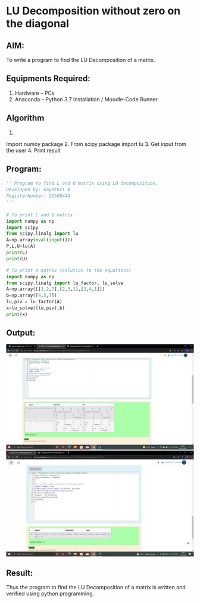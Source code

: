 # LU Decomposition without zero on the diagonal

## AIM:
To write a program to find the LU Decomposition of a matrix.

## Equipments Required:
1. Hardware – PCs
2. Anaconda – Python 3.7 Installation / Moodle-Code Runner

## Algorithm
1. 
Import numoy package
2. 
From scipy package import lu
3. 
Get input from the user
4. 
Print result
## Program:
```PYTHON
'''Program to find L and U matrix using LU decomposition.
Developed by: Gayathri A
RegisterNumber: 21500440
'''

# To print L and U matrix
import numpy as np
import scipy
from scipy.linalg import lu
A=np.array(eval(input()))
P,L,U=lu(A)
print(L)
print(U)
```
```python
# To print X matrix (solution to the equations)
import numpy as np
from scipy.linalg import lu_factor, lu_solve
A=np.array([[3,2,7],[2,3,1],[3,4,1]])
b=np.array([4,5,7])
lu,piv = lu_factor(A)
x=lu_solve((lu,piv),b)
print(x)
```


## Output:
![output](./IMAGE.png)
![output](./img.png)

## Result:
Thus the program to find the LU Decomposition of a matrix is written and verified using python programming.

